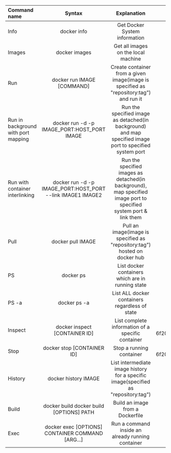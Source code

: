 | Command name       | Syntax     | Explanation    | Example  |
| :------------- | :----------: | :-----------: | :---------:   |
|  Info | docker info   | Get Docker System information | docker info |
|  Images  | docker images | Get all images on the local machine | docker images |
|  Run  | docker run IMAGE [COMMAND] | Create container from a given image(image is specified as "repository:tag") and run it  | docker run busybox:1.33 echo "hello world" |
|  Run in background with port mapping  | docker run -d -p IMAGE_PORT:HOST_PORT IMAGE | Run the specified image as detached(in background) and map specified image port to specified system port  | docker run -d -p 5000:5000 03b3e73a4303 |
|  Run with container interlinking  | docker run -d -p IMAGE_PORT:HOST_PORT --link IMAGE1 IMAGE2 | Run the specified images as detached(in background), map specified image port to specified system port & link them | docker run -d -p 5000:5000 --link redis dockerapp:v0.3 |
|  Pull  | docker pull IMAGE | Pull an image(image is specified as "repository:tag") hosted on docker hub | docker pull eclipse-mosquitto:2.0.9 |
|  PS  | docker ps | List docker containers which are in running state | docker ps |
|  PS -a  | docker ps -a | List ALL docker containers regardless of state | docker ps -a |
|  Inspect  | docker inspect [CONTAINER ID] | List complete information of a specific container | docker inspect 6f200c88b084ac62757ca4b5fad7f9f05925202cade9e00d25bdbf8a637f4e1f |
|  Stop  | docker stop [CONTAINER ID] | Stop a running container | docker stop 6f200c88b084ac62757ca4b5fad7f9f05925202cade9e00d25bdbf8a637f4e1f |
|  History  | docker history IMAGE | List intermediate image history for a specific image(specified as "repository:tag") | docker history tomcat:8.0 |
|  Build  | docker build docker build [OPTIONS] PATH | Build an image from a Dockerfile |  docker build -t imgName:sometag . |
|  Exec  | docker exec [OPTIONS] CONTAINER COMMAND [ARG...] | Run a command inside an already running container |  docker exec -it adf59321d5f2 bash |
